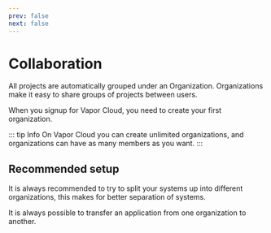 ```yaml
---
prev: false
next: false
---
```

# Collaboration

All projects are automatically grouped under an Organization. Organizations make it easy to share groups of projects
between users.

When you signup for Vapor Cloud, you need to create your first organization.

::: tip Info
On Vapor Cloud you can create unlimited organizations, and organizations can have as many members as you want.
:::

## Recommended setup

It is always recommended to try to split your systems up into different organizations, this makes for better
separation of systems.

It is always possible to transfer an application from one organization to another.
